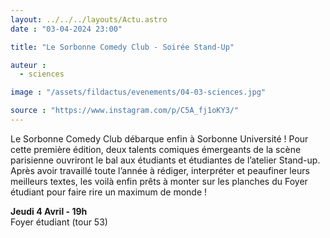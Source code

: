 ```yaml
---
layout: ../../../layouts/Actu.astro
date : "03-04-2024 23:00"

title: "Le Sorbonne Comedy Club - Soirée Stand-Up"

auteur :
  - sciences

image : "/assets/fildactus/evenements/04-03-sciences.jpg"

source : "https://www.instagram.com/p/C5A_fj1oKY3/"
---
```


Le Sorbonne Comedy Club débarque enfin à Sorbonne Université ! Pour cette première édition, deux talents comiques émergeants de la scène parisienne ouvriront le bal aux étudiants et étudiantes de l’atelier Stand-up. Après avoir travaillé toute l’année à rédiger, interpréter et peaufiner leurs meilleurs textes, les voilà enfin prêts à monter sur les planches du Foyer étudiant pour faire rire un maximum de monde !

__Jeudi 4 Avril - 19h__  
Foyer étudiant (tour 53)
